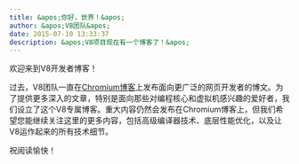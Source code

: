 ```yaml
---
title: &apos;你好，世界！&apos;
author: &apos;V8团队&apos;
date: 2015-07-10 13:33:37
description: &apos;V8项目现在有一个博客了！&apos;
---
```

欢迎来到V8开发者博客！

过去，V8团队一直在[Chromium博客](https://blog.chromium.org/)上发布面向更广泛的网页开发者的博文。为了提供更多深入的文章，特别是面向那些对编程核心和虚拟机感兴趣的爱好者，我们设立了这个V8专属博客。重大内容仍然会发布在Chromium博客上，但我们希望您能继续关注这里的更多内容，包括高级编译器技术、底层性能优化，以及让V8运作起来的所有技术细节。

<!--truncate-->
祝阅读愉快！
